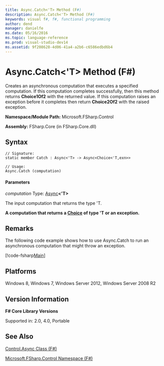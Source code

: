```yaml
---
title: Async.Catch<'T> Method (F#)
description: Async.Catch<'T> Method (F#)
keywords: visual f#, f#, functional programming
author: dend
manager: danielfe
ms.date: 05/16/2016
ms.topic: language-reference
ms.prod: visual-studio-dev14
ms.assetid: 9f208628-4d06-41a4-a2b6-c6586edbd6b4 
---
```


# Async.Catch<'T> Method (F#)

Creates an asynchronous computation that executes a specified computation. If this computation completes successfully, then this method returns **Choice1Of2** with the returned value. If this computation raises an exception before it completes then return **Choice2Of2** with the raised exception.

**Namespace/Module Path:** Microsoft.FSharp.Control

**Assembly:** FSharp.Core (in FSharp.Core.dll)


## Syntax

```
// Signature:
static member Catch : Async<'T> -> Async<Choice<'T,exn>>

// Usage:
Async.Catch (computation)
```

#### Parameters
*computation*
Type: [Async](https://msdn.microsoft.com/library/e0b28ea2-dea5-4021-b2b9-d7d4761babde)**&lt;'T&gt;**


The input computation that returns the type 'T.

**A computation that returns a [Choice](https://msdn.microsoft.com/library/2ab2513e-e307-4360-96cd-8b682a8d64f0) of type 'T or an exception.**
## Remarks

The following code example shows how to use Async.Catch to run an asynchronous computation that might throw an exception.

[!code-fsharp[Main](snippets/fscorelib1/snippet1002.fs)]

## Platforms
Windows 8, Windows 7, Windows Server 2012, Windows Server 2008 R2


## Version Information
**F# Core Library Versions**

Supported in: 2.0, 4.0, Portable




## See Also
[Control.Async Class &#40;F&#35;&#41;](Control.Async-Class-%5BFSharp%5D.md)

[Microsoft.FSharp.Control Namespace &#40;F&#35;&#41;](Microsoft.FSharp.Control-Namespace-%5BFSharp%5D.md)

